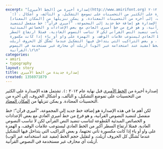 ```yaml
---
excerpt: "إصدارة أخيرة من [الخط الأميري](http://www.amirifont.org) قبل نهاية عام ٢٠١٢
  `:)`. تشتمل هذه الإصدارة على الكثير من التحسينات على تموضع التشكيل، و التآلف، و أشكال
  الحروف، إلى آخره من التحسينات المعتادة. و يمكن تنزيلها من [المكان المعتاد](https://sourceforge.net/projects/amiri/files/latest/download).\r\n\r\nلكن
  أهم ما في هذه الإصدارة هو إضافة خط جديد إلى المجموعة، ”أميري قرآن“؛ خط منفصل لتنضيد
  النصوص القرآنية، و هو فرع من خط أميري العادي مع بعض الإعدادات و الخصائص المبدئية
  المُطوعة لتناسب تنضيد النص القرآني لكن لا تناسب النصوص العادية. فمثلا ارتفاع السطر
  أكبر من الخط العادي ليستوعب علامات الوقف، و الهمزة على واو أو ياء إذا كانت مكسورة
  تأتي تحتهما، و بعض التراكيب التي يتداخل فيها التشكيل عندما تُشكّل كل الحروف أزيلت.
  و لتقليل حجم الخط (مفيد عند استخدامه عبر الوب) أزيلت أي محارف غير مستخدمة في النصوص
  القرآنية.\r\n"
categories:
- amiri
- typography
layout: story
title: إصدارة جديدة من الخط الأميري
created: 1356971879
---
```

إصدارة أخيرة من [الخط الأميري](http://www.amirifont.org) قبل نهاية عام ٢٠١٢ `:)`. تشتمل هذه الإصدارة على الكثير من التحسينات على تموضع التشكيل، و التآلف، و أشكال الحروف، إلى آخره من التحسينات المعتادة. و يمكن تنزيلها من [المكان المعتاد](https://sourceforge.net/projects/amiri/files/latest/download).

لكن أهم ما في هذه الإصدارة هو إضافة خط جديد إلى المجموعة، ”أميري قرآن“؛ خط منفصل لتنضيد النصوص القرآنية، و هو فرع من خط أميري العادي مع بعض الإعدادات و الخصائص المبدئية المُطوعة لتناسب تنضيد النص القرآني لكن لا تناسب النصوص العادية. فمثلا ارتفاع السطر أكبر من الخط العادي ليستوعب علامات الوقف، و الهمزة على واو أو ياء إذا كانت مكسورة تأتي تحتهما، و بعض التراكيب التي يتداخل فيها التشكيل عندما تُشكّل كل الحروف أزيلت. و لتقليل حجم الخط (مفيد عند استخدامه عبر الوب) أزيلت أي محارف غير مستخدمة في النصوص القرآنية.
<!--break-->
